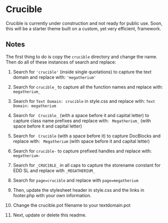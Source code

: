 Crucible
========

Crucible is currently under construction and not ready for public use. Soon, this will be a starter theme built on a custom, yet very efficient, framework.

Notes
-----

The first thing to do is copy the `crucible` directory and change the name. Then do all of these instances of search and replace:

1. Search for `'crucible'` (inside single quotations) to capture the text domain and replace with: `'megatherium'`

2. Search for `crucible_` to capture all the function names and replace with: `megatherium_`

3. Search for `Text Domain: crucible` in style.css and replace with: `Text Domain: megatherium`

4. Search for <code>&nbsp;Crucible_</code> (with a space before it and capital letter) to capture class name prefixes and replace with: <code>&nbsp;Megatherium_</code> (with space before it and capital letter)

5. Search for <code>&nbsp;Crucible</code> (with a space before it) to capture DocBlocks  and replace with: <code>&nbsp;Megatherium</code> (with space before it and capital letter)

6. Search for `crucible-` to capture prefixed handles and replace with: `megatherium-`

7. Search for `_CRUCIBLE_` in all caps to capture the storename constant for EDD SL and replace with `_MEGATHERIUM_`

8. Search for `page=crucible` and replace with `page=megatherium`

9. Then, update the stylesheet header in style.css and the links in footer.php with your own information. 

10. Change the crucible.pot filename to your textdomain.pot

11. Next, update or delete this readme. 
